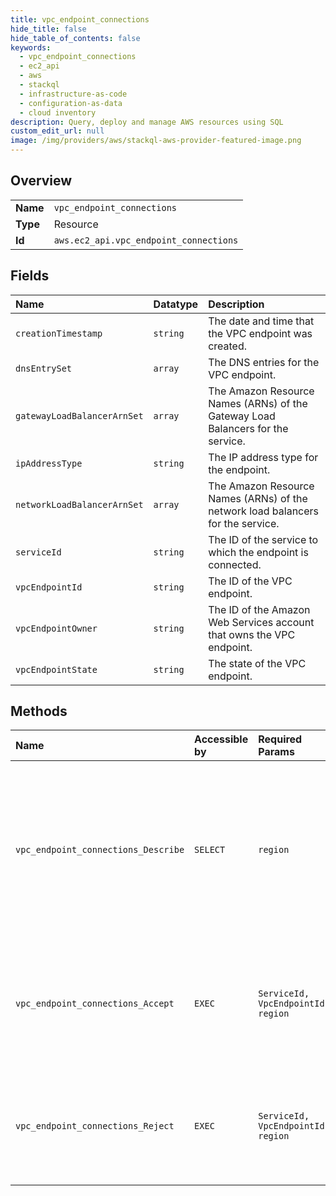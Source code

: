 ```yaml
---
title: vpc_endpoint_connections
hide_title: false
hide_table_of_contents: false
keywords:
  - vpc_endpoint_connections
  - ec2_api
  - aws    
  - stackql
  - infrastructure-as-code
  - configuration-as-data
  - cloud inventory
description: Query, deploy and manage AWS resources using SQL
custom_edit_url: null
image: /img/providers/aws/stackql-aws-provider-featured-image.png
---
```

  
    

## Overview
<table><tbody>
<tr><td><b>Name</b></td><td><code>vpc_endpoint_connections</code></td></tr>
<tr><td><b>Type</b></td><td>Resource</td></tr>
<tr><td><b>Id</b></td><td><code>aws.ec2_api.vpc_endpoint_connections</code></td></tr>
</tbody></table>

## Fields
| Name | Datatype | Description |
|:-----|:---------|:------------|
| `creationTimestamp` | `string` | The date and time that the VPC endpoint was created. |
| `dnsEntrySet` | `array` | The DNS entries for the VPC endpoint. |
| `gatewayLoadBalancerArnSet` | `array` | The Amazon Resource Names (ARNs) of the Gateway Load Balancers for the service. |
| `ipAddressType` | `string` | The IP address type for the endpoint. |
| `networkLoadBalancerArnSet` | `array` | The Amazon Resource Names (ARNs) of the network load balancers for the service. |
| `serviceId` | `string` | The ID of the service to which the endpoint is connected. |
| `vpcEndpointId` | `string` | The ID of the VPC endpoint. |
| `vpcEndpointOwner` | `string` | The ID of the Amazon Web Services account that owns the VPC endpoint. |
| `vpcEndpointState` | `string` | The state of the VPC endpoint. |
## Methods
| Name | Accessible by | Required Params | Description |
|:-----|:--------------|:----------------|:------------|
| `vpc_endpoint_connections_Describe` | `SELECT` | `region` | Describes the VPC endpoint connections to your VPC endpoint services, including any endpoints that are pending your acceptance. |
| `vpc_endpoint_connections_Accept` | `EXEC` | `ServiceId, VpcEndpointId, region` | Accepts one or more interface VPC endpoint connection requests to your VPC endpoint service. |
| `vpc_endpoint_connections_Reject` | `EXEC` | `ServiceId, VpcEndpointId, region` | Rejects one or more VPC endpoint connection requests to your VPC endpoint service. |
